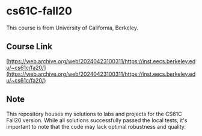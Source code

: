 # cs61C-fall20 
This course is from University of California, Berkeley.

## Course Link 
[https://web.archive.org/web/20240423100311/https://inst.eecs.berkeley.edu/~cs61c/fa20/](https://web.archive.org/web/20240423100311/https://inst.eecs.berkeley.edu/~cs61c/fa20/)

## Note 
This repository houses my solutions to labs and projects for the CS61C Fall20 version. While all solutions successfully passed the local tests, it's important to note that the code may lack optimal robustness and quality.

